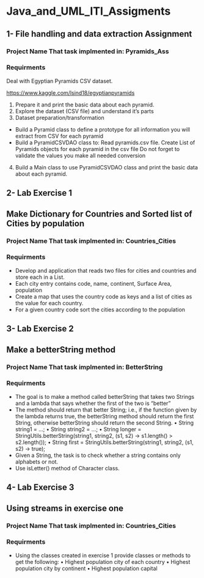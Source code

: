 # Java_and_UML_ITI_Assigments

## 1- File handling and data extraction Assignment
### Project Name That task implmented in: Pyramids_Ass

### Requirments
Deal with Egyptian Pyramids CSV dataset.

https://www.kaggle.com/lsind18/egyptianpyramids

1.  Prepare it and print the basic data about each pyramid.
2.  Explore the dataset (CSV file) and understand it’s parts
3.  Dataset preparation/transformation
   * Build a Pyramid class to define a prototype for all information you will extract from CSV for each pyramid
   * Build a PyramidCSVDAO class to:
      Read pyramids.csv file.
      Create List of Pyramids objects for each pyramid in the csv file
      Do not forget to validate the values you make all needed conversion
4.  Build a Main class to use PyramidCSVDAO class and print the basic data about each pyramid.


## 2- Lab Exercise 1

## Make Dictionary for Countries and Sorted list of Cities by population
### Project Name That task implmented in: Countries_Cities

### Requirments

* Develop and application that reads two files for cities and countries
and store each in a List.
* Each city entry contains code, name, continent, Surface Area,
population
* Create a map that uses the country code as keys and a list of cities as
the value for each country.
* For a given country code sort the cities according to the population

## 3- Lab Exercise 2

## Make a betterString method
### Project Name That task implmented in: BetterString

### Requirments

* The goal is to make a method called betterString that takes
two Strings and a lambda that says whether the first of the two
is “better”
* The method should return that better String; i.e., if the
function given by the lambda returns true, the betterString
method should return the first String, otherwise betterString
should return the second String.
• String string1 = ...;
• String string2 = ...;
• String longer = StringUtils.betterString(string1, string2, (s1, s2) -> s1.length() > s2.length());
• String first = StringUtils.betterString(string1, string2, (s1, s2) -> true);
* Given a String, the task is to check whether a string contains
only alphabets or not.
* Use isLetter() method of Character class.

## 4- Lab Exercise 3

## Using streams in exercise one
### Project Name That task implmented in: Countries_Cities

### Requirments

* Using the classes created in exercise 1 provide classes or methods
to get the following:
• Highest population city of each country
• Highest population city by continent
• Highest population capital


